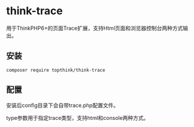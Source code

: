 # think-trace

用于ThinkPHP6+的页面Trace扩展，支持Html页面和浏览器控制台两种方式输出。

## 安装

~~~
composer require topthink/think-trace
~~~

## 配置

安装后config目录下会自带trace.php配置文件。

type参数用于指定trace类型，支持html和console两种方式。